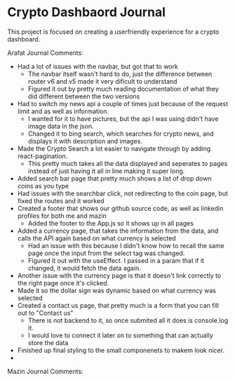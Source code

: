 # Crypto Dashbaord Journal

This project is focused on creating a userfriendly experience for a crypto dashboard.

Arafat Journal Comments:

- Had a lot of issues with the navbar, but got that to work
  - The navbar itself wasn't hard to do, just the difference between router v6 and v5 made it very dificult to understand
  - Figured it out by pretty much reading documentation of what they did different between the two versions
- Had to switch my news api a couple of times just because of the request limit and as well as information.
  - I wanted for it to have pictures, but the api I was using didn't have image data in the json.
  - Changed it to bing search, which searches for crypto news, and displays it with description and images.
- Made the Crypto Search a lot easier to navigate through by adding react-pagination.
  - This pretty much takes all the data displayed and seperates to pages instead of just having it all in line making it super long.
- Added search bar page that pretty much shows a list of drop down coins as you type
- Had issues with the searchbar click, not redirecting to the coin page, but fixed the routes and it worked
- Created a footer that shows our github source code, as well as linkedin profiles for both me and mazin
  - Added the footer to the App.js so it shows up in all pages
- Added a currency page, that takes the information from the data, and calls the API again based on what currency is selected
  - Had an issue with this because I didn't know how to recall the same page once the input from the select tag was changed.
  - Figured it out with the useEffect. I passed in a param that if it changed, it would fetch the data again.
- Another issue with the currency page is that it doesn't link correctly to the right page once it's clicked.
- Made it so the dollar sign was dynamic based on what currency was selected
- Created a contact us page, that pretty much is a form that you can fill out to "Contact us"
  - There is not backend to it, so once submited all it does is console.log it.
  - I would love to connect it later on to something that can actually store the data
- Finished up final styling to the small componenets to makem look nicer.
-

Mazin Journal Comments:
